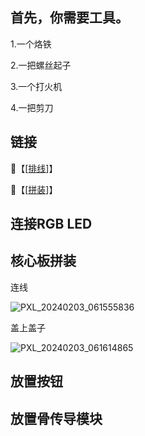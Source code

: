 ## 首先，你需要工具。

 1.一个烙铁 
 
 2.一把螺丝起子

 3.一个打火机

 4.一把剪刀
 
 ## 链接
 
 🔗【[[排线](https://wokwi.com/projects/389491716516865025)]】

 🔗【[[拼装](https://ibb.co/gw4htDD)]】

 ## 连接RGB LED

 
 
 ## 核心板拼装
 连线
 
![PXL_20240203_061555836](https://github.com/Ethan-Ming/BrainDance_AVS/assets/36059080/556cabfb-7a29-4028-8365-72ee50966f5b)

盖上盖子

![PXL_20240203_061614865](https://github.com/Ethan-Ming/BrainDance_AVS/assets/36059080/a95b8164-9d53-440c-b207-f665710e2924)


 ## 放置按钮

 ## 放置骨传导模块

 
